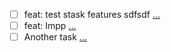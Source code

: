 - [ ] feat: test stask features sdfsdf      [...](./stask000001_test-stask.md)
- [ ] feat: Impp      [...](./stask0002_feat-impp.md)
- [ ] Another task     [...](./stask0003_another-task.md)
